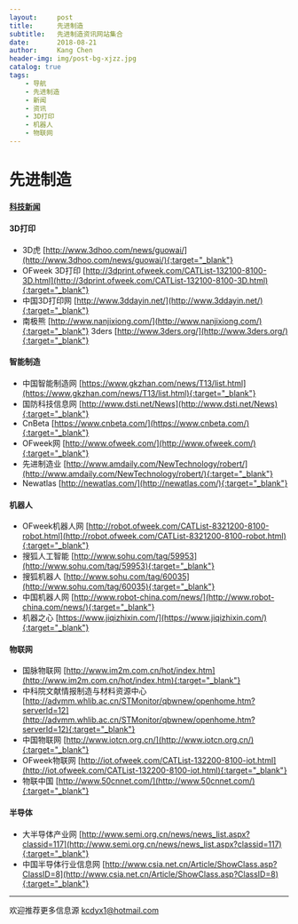 ```yaml
---
layout:     post
title:      先进制造
subtitle:   先进制造资讯网站集合
date:       2018-08-21
author:     Kang Chen
header-img: img/post-bg-xjzz.jpg
catalog: true
tags:
    - 导航
    - 先进制造
    - 新闻
    - 资讯
    - 3D打印
    - 机器人
    - 物联网
---
```

# 先进制造

#### [科技新闻](/综合.html#科技新闻)

#### 3D打印

- 3D虎 [http://www.3dhoo.com/news/guowai/](http://www.3dhoo.com/news/guowai/){:target="_blank"}
- OFweek 3D打印 [http://3dprint.ofweek.com/CATList-132100-8100-3D.html](http://3dprint.ofweek.com/CATList-132100-8100-3D.html){:target="_blank"}
- 中国3D打印网 [http://www.3ddayin.net/](http://www.3ddayin.net/){:target="_blank"}
- 南极熊 [http://www.nanjixiong.com/](http://www.nanjixiong.com/){:target="_blank"}
3ders [http://www.3ders.org/](http://www.3ders.org/){:target="_blank"}

#### 智能制造

- 中国智能制造网 [https://www.gkzhan.com/news/T13/list.html](https://www.gkzhan.com/news/T13/list.html){:target="_blank"}
- 国防科技信息网 [http://www.dsti.net/News](http://www.dsti.net/News){:target="_blank"}
- CnBeta [https://www.cnbeta.com/](https://www.cnbeta.com/){:target="_blank"}
- OFweek网 [http://www.ofweek.com/](http://www.ofweek.com/){:target="_blank"}
- 先进制造业 [http://www.amdaily.com/NewTechnology/robert/](http://www.amdaily.com/NewTechnology/robert/){:target="_blank"}
- Newatlas [http://newatlas.com/](http://newatlas.com/){:target="_blank"}

#### 机器人

- OFweek机器人网 [http://robot.ofweek.com/CATList-8321200-8100-robot.html](http://robot.ofweek.com/CATList-8321200-8100-robot.html){:target="_blank"}
- 搜狐人工智能 [http://www.sohu.com/tag/59953](http://www.sohu.com/tag/59953){:target="_blank"}
- 搜狐机器人 [http://www.sohu.com/tag/60035](http://www.sohu.com/tag/60035){:target="_blank"}
- 中国机器人网 [http://www.robot-china.com/news/](http://www.robot-china.com/news/){:target="_blank"}
- 机器之心 [https://www.jiqizhixin.com/](https://www.jiqizhixin.com/){:target="_blank"}

#### 物联网

- 国脉物联网 [http://www.im2m.com.cn/hot/index.htm](http://www.im2m.com.cn/hot/index.htm){:target="_blank"}
- 中科院文献情报制造与材料资源中心 
 [http://advmm.whlib.ac.cn/STMonitor/qbwnew/openhome.htm?serverId=12](http://advmm.whlib.ac.cn/STMonitor/qbwnew/openhome.htm?serverId=12){:target="_blank"}
- 中国物联网 [http://www.iotcn.org.cn/](http://www.iotcn.org.cn/){:target="_blank"}
- OFweek物联网 [http://iot.ofweek.com/CATList-132200-8100-iot.html](http://iot.ofweek.com/CATList-132200-8100-iot.html){:target="_blank"}
- 物联中国 [http://www.50cnnet.com/](http://www.50cnnet.com/){:target="_blank"}

#### 半导体

- 大半导体产业网 [http://www.semi.org.cn/news/news_list.aspx?classid=117](http://www.semi.org.cn/news/news_list.aspx?classid=117){:target="_blank"}
- 中国半导体行业信息网 [http://www.csia.net.cn/Article/ShowClass.asp?ClassID=8](http://www.csia.net.cn/Article/ShowClass.asp?ClassID=8){:target="_blank"}

-----

欢迎推荐更多信息源 [kcdyx1@hotmail.com](mailto:kcdyx1@hotmail.com)